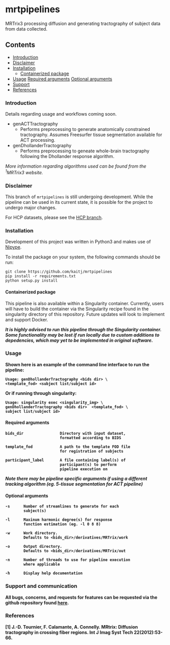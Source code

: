 # mrtpipelines

MRTrix3 processing diffusion and generating tractography of subject data from data collected.

## Contents
* [Introduction](#intro)
* [Disclaimer](#disclaimer)
* [Installation](#install)
    * [Containerized package](#container)
* [Usage](#usage)
    [Required arguments](#reqargs)
    [Optional arguments](#optargs)
* [Support](#support)
* [References](#references)

### <a name="intro"></a> Introduction
Details regarding usage and workflows coming soon.

* genACTTractography  
    * Performs preprocessing to generate anatomically constrained tractography. Assumes Freesurfer tissue segmentation available for ACT processing.
* genDhollanderTractography
    * Performs preprocessing to geneate whole-brain tractography following the Dhollander response algorithm.

_More information regarding algorithms used can be found from the <sup>1</sup>MRTrix3 website._

### <a name="disclaimer"></a> Disclaimer
This branch of `mrtpipelines` is still undergoing development. While the pipeline can be used in its current state, it is possible for the project to undergo major changes.

For HCP datasets, please see the [HCP branch](https://github.com/kaitj/mrtpipelines/tree/HCP).

### <a name="install"></a> Installation
Development of this project was written in Python3 and makes use of [Nipype](https://github.com/nipy/nipype).

To install the package on your system, the following commands should be run:
```
git clone https://github.com/kaitj/mrtpipelines
pip install -r requirements.txt
python setup.py install
```

#### <a name="container"></a> Containerized package
This pipeline is also available within a Singularity container. Currently, users will have to build the container via the Singularity recipe found in the singularity directory of this repository. Future updates will look to implement and support Docker.

<strong>_It is highly advised to run this pipeline through the Singularity container. Some functionality may be lost if run locally due to custom additions to depedencies, which may yet to be implemented in original software._ <strong>

### <a name="usage"></a> Usage

Shown here is an example of the command line interface to run the pipeline:

```
Usage: genDhollanderTractography <bids dir> \
<template_fod> <subject list/subject id>
```

Or if running through singularity:

```
Usage: singularity exec <singularity_img> \
genDhollanderTractography <bids dir>  <template_fod> \
subject list/subject id>
```

#### <a name="reqargs"></a> Required arguments
```
bids_dir                Directory with input dataset,
                        formatted according to BIDS

template_fod            A path to the template FOD file
                        for registration of subjects

participant_label       A file containing label(s) of
                        participant(s) to perform
                        pipeline execution on
```
_Note there may be pipeline specific arguments if using a different tracking algorithm (eg. 5-tissue segmentation for ACT pipeline)_

#### <a name="optargs"></a> Optional arguments
```
-s      Number of streamlines to generate for each
        subject(s)

-l      Maxinum harmonic degree(s) for response
        function estimation (eg. -l 0 8 8)

-w      Work directory.
        Defaults to <bids_dir>/derivatives/MRTrix/work

-o      Output directory.
        Defaults to <bids_dir>/derivatives/MRTrix/out

-n      Number of threads to use for pipeline execution
        where applicable

-h      Display help documentation
```


### <a name="support"></a> Support and communication

All bugs, concerns, and requests for features can be requested via the github repository found [here](https://github.com/kaitj/mrtpipelines/issues).

### <a name="references"></a> References
[1] J.-D. Tournier, F. Calamante, A. Connelly. MRtrix: Diffusion tractography in crossing fiber regions. Int J Imag Syst Tech 22(2012):53-66.
